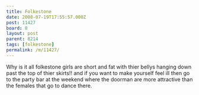 ```yaml
---
title: Folkestone
date: 2008-07-19T17:55:57.000Z
post: 11427
board: 8
layout: post
parent: 8214
tags: [folkestone]
permalink: /m/11427/
---
```

Why is it all folkestone girls are short and fat with thier bellys hanging down past the top of thier skirts!! and if you want to make yourself feel ill then go to the party bar at the weekend where the doorman are more attractive than the females that go to dance there.
